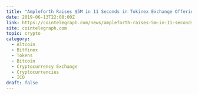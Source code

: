 ```yaml
---
title: "Ampleforth Raises $5M in 11 Seconds in Tokinex Exchange Offering"
date: 2019-06-13T22:08:00Z
link: https://cointelegraph.com/news/ampleforth-raises-5m-in-11-seconds-in-tokinex-exchange-offering?utm_medium=RSS&utm_source=hune
site: cointelegraph.com
topic: crypto
category:
  - Altcoin
  - Bitfinex
  - Tokens
  - Bitcoin
  - Cryptocurrency Exchange
  - Cryptocurrencies
  - ICO
draft: false
---
```

